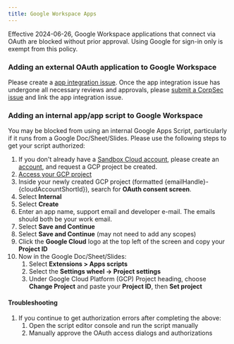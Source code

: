 ```yaml
---
title: Google Workspace Apps
---
```


Effective 2024-06-26, Google Workspace applications that connect via OAuth are blocked without prior approval. Using Google for sign-in only is exempt from this policy.

### Adding an external OAuth application to Google Workspace

Please create a [app integration issue](https://gitlab.com/gitlab-com/Finance-Division/procurement-team/procurement/-/issues/new?issuable_template=app_integrations). Once the app integration issue has undergone all necessary reviews and approvals, please [submit a CorpSec issue](https://gitlab.com/gitlab-com/gl-security/corp/issue-tracker/-/issues/new) and link the app integration issue.

### Adding an internal app/app script to Google Workspace

You may be blocked from using an internal Google Apps Script, particularly if it runs from a Google Doc/Sheet/Slides. Please use the following steps to get your script authorized:

1. If you don't already have a [Sandbox Cloud account](/handbook/company/infrastructure-standards/realms/sandbox/), please create an [account](/handbook/company/infrastructure-standards/realms/sandbox/#individual-aws-account-or-gcp-project), and request a GCP project be created.
1. [Access your GCP project](/handbook/company/infrastructure-standards/realms/sandbox/#accessing-your-gcp-project)
1. Inside your newly created GCP project (formatted {emailHandle}-{cloudAccountShortId}), search for **OAuth consent screen**.
1. Select **Internal**
1. Select **Create**
1. Enter an app name, support email and developer e-mail. The emails should both be your work email.
1. Select **Save and Continue**
1. Select **Save and Continue** (may not need to add any scopes)
1. Click the **Google Cloud** logo at the top left of the screen and copy your **Project ID**
1. Now in the Google Doc/Sheet/Slides:
   1. Select **Extensions > Apps scripts**
   1. Select the **Settings wheel -> Project settings**
   1. Under Google Cloud Platform (GCP) Project heading, choose **Change Project** and paste your **Project ID**, then **Set project**

#### Troubleshooting

1. If you continue to get authorization errors after completing the above:
   1. Open the script editor console and run the script manually
   1. Manually approve the OAuth access dialogs and authorizations
